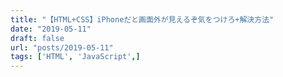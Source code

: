 ```yaml
---
title: "【HTML+CSS】iPhoneだと画面外が見えるぞ気をつけろ+解決方法"
date: "2019-05-11"
draft: false
url: "posts/2019-05-11"
tags: ['HTML', 'JavaScript',]
---
```


